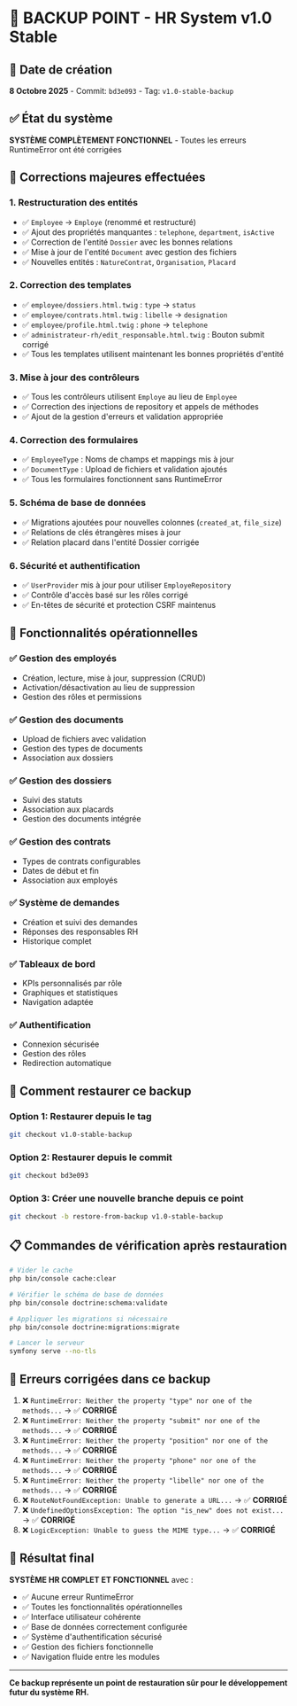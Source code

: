 # 🚀 BACKUP POINT - HR System v1.0 Stable

## 📅 Date de création
**8 Octobre 2025** - Commit: `bd3e093` - Tag: `v1.0-stable-backup`

## ✅ État du système
**SYSTÈME COMPLÈTEMENT FONCTIONNEL** - Toutes les erreurs RuntimeError ont été corrigées

## 🔧 Corrections majeures effectuées

### 1. **Restructuration des entités**
- ✅ `Employee` → `Employe` (renommé et restructuré)
- ✅ Ajout des propriétés manquantes : `telephone`, `department`, `isActive`
- ✅ Correction de l'entité `Dossier` avec les bonnes relations
- ✅ Mise à jour de l'entité `Document` avec gestion des fichiers
- ✅ Nouvelles entités : `NatureContrat`, `Organisation`, `Placard`

### 2. **Correction des templates**
- ✅ `employee/dossiers.html.twig` : `type` → `status`
- ✅ `employee/contrats.html.twig` : `libelle` → `designation`
- ✅ `employee/profile.html.twig` : `phone` → `telephone`
- ✅ `administrateur-rh/edit_responsable.html.twig` : Bouton submit corrigé
- ✅ Tous les templates utilisent maintenant les bonnes propriétés d'entité

### 3. **Mise à jour des contrôleurs**
- ✅ Tous les contrôleurs utilisent `Employe` au lieu de `Employee`
- ✅ Correction des injections de repository et appels de méthodes
- ✅ Ajout de la gestion d'erreurs et validation appropriée

### 4. **Correction des formulaires**
- ✅ `EmployeeType` : Noms de champs et mappings mis à jour
- ✅ `DocumentType` : Upload de fichiers et validation ajoutés
- ✅ Tous les formulaires fonctionnent sans RuntimeError

### 5. **Schéma de base de données**
- ✅ Migrations ajoutées pour nouvelles colonnes (`created_at`, `file_size`)
- ✅ Relations de clés étrangères mises à jour
- ✅ Relation placard dans l'entité Dossier corrigée

### 6. **Sécurité et authentification**
- ✅ `UserProvider` mis à jour pour utiliser `EmployeRepository`
- ✅ Contrôle d'accès basé sur les rôles corrigé
- ✅ En-têtes de sécurité et protection CSRF maintenus

## 🎯 Fonctionnalités opérationnelles

### ✅ Gestion des employés
- Création, lecture, mise à jour, suppression (CRUD)
- Activation/désactivation au lieu de suppression
- Gestion des rôles et permissions

### ✅ Gestion des documents
- Upload de fichiers avec validation
- Gestion des types de documents
- Association aux dossiers

### ✅ Gestion des dossiers
- Suivi des statuts
- Association aux placards
- Gestion des documents intégrée

### ✅ Gestion des contrats
- Types de contrats configurables
- Dates de début et fin
- Association aux employés

### ✅ Système de demandes
- Création et suivi des demandes
- Réponses des responsables RH
- Historique complet

### ✅ Tableaux de bord
- KPIs personnalisés par rôle
- Graphiques et statistiques
- Navigation adaptée

### ✅ Authentification
- Connexion sécurisée
- Gestion des rôles
- Redirection automatique

## 🔄 Comment restaurer ce backup

### Option 1: Restaurer depuis le tag
```bash
git checkout v1.0-stable-backup
```

### Option 2: Restaurer depuis le commit
```bash
git checkout bd3e093
```

### Option 3: Créer une nouvelle branche depuis ce point
```bash
git checkout -b restore-from-backup v1.0-stable-backup
```

## 📋 Commandes de vérification après restauration

```bash
# Vider le cache
php bin/console cache:clear

# Vérifier le schéma de base de données
php bin/console doctrine:schema:validate

# Appliquer les migrations si nécessaire
php bin/console doctrine:migrations:migrate

# Lancer le serveur
symfony serve --no-tls
```

## 🚨 Erreurs corrigées dans ce backup

1. ❌ `RuntimeError: Neither the property "type" nor one of the methods...` → ✅ **CORRIGÉ**
2. ❌ `RuntimeError: Neither the property "submit" nor one of the methods...` → ✅ **CORRIGÉ**
3. ❌ `RuntimeError: Neither the property "position" nor one of the methods...` → ✅ **CORRIGÉ**
4. ❌ `RuntimeError: Neither the property "phone" nor one of the methods...` → ✅ **CORRIGÉ**
5. ❌ `RuntimeError: Neither the property "libelle" nor one of the methods...` → ✅ **CORRIGÉ**
6. ❌ `RouteNotFoundException: Unable to generate a URL...` → ✅ **CORRIGÉ**
7. ❌ `UndefinedOptionsException: The option "is_new" does not exist...` → ✅ **CORRIGÉ**
8. ❌ `LogicException: Unable to guess the MIME type...` → ✅ **CORRIGÉ**

## 🎉 Résultat final

**SYSTÈME HR COMPLET ET FONCTIONNEL** avec :
- ✅ Aucune erreur RuntimeError
- ✅ Toutes les fonctionnalités opérationnelles
- ✅ Interface utilisateur cohérente
- ✅ Base de données correctement configurée
- ✅ Système d'authentification sécurisé
- ✅ Gestion des fichiers fonctionnelle
- ✅ Navigation fluide entre les modules

---

**Ce backup représente un point de restauration sûr pour le développement futur du système RH.**
